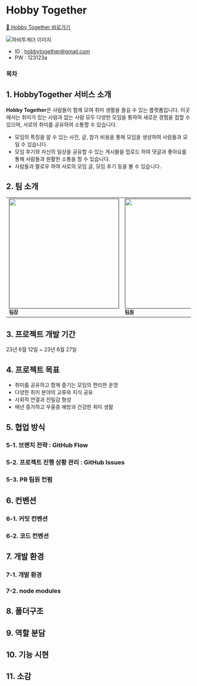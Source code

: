 # <span id="top">Hobby Together</span>

[🔗 Hobby Together 바로가기](https://github.com/fe5-team6-project/withSix)

<img src="" alt="하비투게더 이미지">

-   ID : hobbytogether@gmail.com
-   PW : 123123a

### 목차

## 1. HobbyTogether 서비스 소개
**Hobby Together**은 사람들이 함께 모여 취미 생활을 즐길 수 있는 플랫폼입니다. 이곳에서는 취미가 있는 사람과 없는 사람 모두 다양한 모임을 통하여 새로운 경험을 접할 수 있으며, 서로의 취미를 공유하여 소통할 수 있습니다.


- 모임의 특징을 알 수 있는 사진, 글, 참가 비용을 통해 모임을 생성하여 사람들과 모일 수 있습니다.
- 모임 후기와 자신의 일상을 공유할 수 있는 게시물을 업로드 하여 댓글과 좋아요를 통해 사람들과 원활한 소통을 할 수 있습니다.
- 사람들과 팔로우 하여 서로의 모임 글, 모임 후기 등을 볼 수 있습니다.

## 2. 팀 소개

<table>
  <tbody>
    <tr>
      <td text-align="center"><a href=""><img src="" width="300px;" alt=""/><br /><sub><b> 팀장 </b></sub></a><br /></td>
      <td text-align="center"><a href=""><img src="" width="300px;" alt=""/><br /><sub><b> 팀원 </b></sub></a><br /></td>
      <td text-align="center"><a href=""><img src="" width="300px;" alt=""/><br /><sub><b> 팀원  </b></sub></a><br /></td>
      <td text-align="center"><a href=""><img src="" width="300px;" alt=""/><br /><sub><b> 팀원 </b></sub></a><br /></td>
     </tr>
  </tbody>
</table>

## 3. 프로젝트 개발 기간
23년 6월 12일 ~ 23년 6월 27일

## 4. 프로젝트 목표

- 취미를 공유하고 함께 즐기는 모임의 편리한 운영
- 다양한 취미 분야의 교류와 지식 공유
- 사회적 연결과 친밀감 형성
- 매년 증가하고 우울증 예방과 건강한 취미 생활

## 5. 협업 방식

### 5-1. 브랜치 전략 : GitHub Flow

### 5-2. 프로젝트 진행 상황 관리 : GitHub Issues

### 5-3. PR 팀원 컨펌

## 6. 컨벤션

### 6-1. 커밋 컨벤션

### 6-2. 코드 컨벤션

## 7. 개발 환경

### 7-1. 개발 환경

### 7-2. node modules

## 8. 폴더구조

## 9. 역할 분담

## 10. 기능 시현

## 11. 소감
